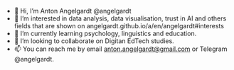 - 👋 Hi, I’m Anton Angelgardt @angelgardt
- 👀 I’m interested in data analysis, data visualisation, trust in AI and others fields that are shown on angelgardt.github.io/a/en/angelgardt#interests
- 🌱 I’m currently learning psychology, linguistics and education.
- 💞️ I’m looking to collaborate on Digitan EdTech studies.
- 📫 You can reach me by email anton.angelgardt@gmail.com or Telegram @angelgardt.

<!---
angelgardt/angelgardt is a ✨ special ✨ repository because its `README.md` (this file) appears on your GitHub profile.
You can click the Preview link to take a look at your changes.
--->
